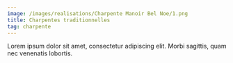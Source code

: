```yaml
---
image: /images/realisations/Charpente Manoir Bel Noe/1.png
title: Charpentes traditionnelles
tag: charpente
---
```


Lorem ipsum dolor sit amet, consectetur adipiscing elit. Morbi sagittis, quam nec venenatis lobortis.

